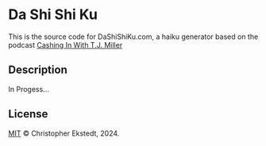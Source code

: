 # Da Shi Shi Ku

This is the source code for DaShiShiKu.com, a haiku generator based on the podcast [Cashing In With T.J. Miller](https://podcasts.apple.com/us/podcast/cashing-in-with-t-j-miller/id512774441)

## Description

In Progess...

## License

[MIT](LICENSE) © Christopher Ekstedt, 2024.
